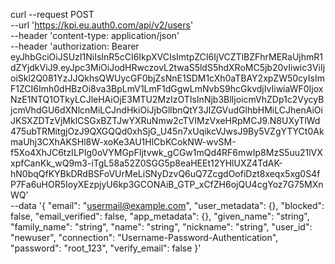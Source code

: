 curl --request POST \
--url 'https://kpi.eu.auth0.com/api/v2/users' \
--header 'content-type: application/json' \
--header 'authorization: Bearer
eyJhbGciOiJSUzI1NiIsInR5cCI6IkpXVCIsImtpZCI6IjVCZTlBZFhrMERaUjhmR1dZYjdkViJ9.eyJpc3MiOiJodHRwczovL2twaS5ldS5hdXRoMC5jb20vIiwic3ViIjoiSkl2Q081YzJJQkhsQWUycGF0bjZsNnE1SDM1cXh0aTBAY2xpZW50cyIsImF1ZCI6Imh0dHBzOi8va3BpLmV1LmF1dGgwLmNvbS9hcGkvdjIvIiwiaWF0IjoxNzE1NTQ1OTkyLCJleHAiOjE3MTU2MzIzOTIsInNjb3BlIjoicmVhZDp1c2VycyBjcmVhdGU6dXNlcnMiLCJndHkiOiJjbGllbnQtY3JlZGVudGlhbHMiLCJhenAiOiJKSXZDTzVjMklCSGxBZTJwYXRuNmw2cTVIMzVxeHRpMCJ9.N8UXyTlWd475ubTRMitgjOzJ9QXGQQd0xhSjG_U45n7xUqikcVJwsJ9By5VZgYTYCt0AkmaUhj3CXhAKSHl8W-xoKe3AU1HlCbKCokNW-wvSM-f5Xo4XhJC6tzILPIg0oVYMGpFIjtvwk_gCGw1mQd4RF6mwIp8MzS5uu21lVXxpfCanKk_wQ9m3-iTgL58a52Z0SGG5p8eaHEEt12YHlUXZ4TdAK-hN0bqQfKYBkDRdBSFoVUrMeLiSNyDzvQ6uQ7ZcgdOofiDzt8xeqx5xg0S4fP7Fa6uHOR5IoyXEzpjyU6kp3GCONAiB_GTP_xCfZH6ojQU4cgYoz7G75MXnWQ' \
--data '{
"email": "usermail@example.com",
"user_metadata": {},
"blocked": false,
"email_verified": false,
"app_metadata": {},
"given_name": "string",
"family_name": "string",
"name": "string",
"nickname": "string",
"user_id": "newuser",
"connection": "Username-Password-Authentication",
"password": "root_123",
"verify_email": false
}'